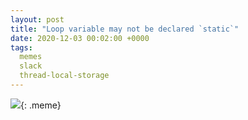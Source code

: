 ```yaml
---
layout: post
title: "Loop variable may not be declared `static`"
date: 2020-12-03 00:02:00 +0000
tags:
  memes
  slack
  thread-local-storage
---
```


![](/blog/images/2020-12-03-threds.png){: .meme}
